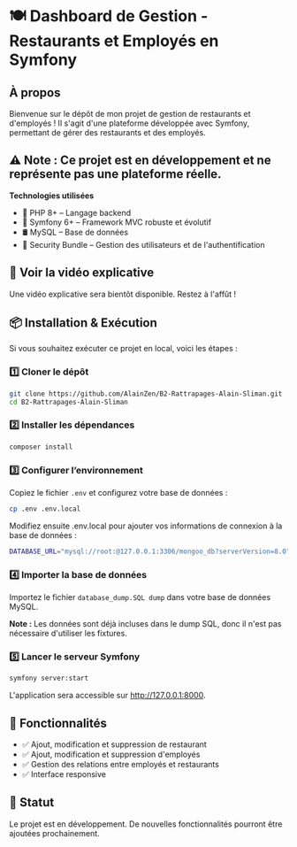 # 🍽️ Dashboard de Gestion - Restaurants et Employés en Symfony

## À propos
Bienvenue sur le dépôt de mon projet de gestion de restaurants et d'employés !
Il s'agit d'une plateforme développée avec Symfony, permettant de gérer des restaurants et des employés.

## ⚠️ Note : Ce projet est en développement et ne représente pas une plateforme réelle.

 **Technologies utilisées**
- 🐘 PHP 8+ – Langage backend
- 🎵 Symfony 6+ – Framework MVC robuste et évolutif
- 🛢️ MySQL – Base de données
- 🔐 Security Bundle – Gestion des utilisateurs et de l'authentification

## 🎥 Voir la vidéo explicative
Une vidéo explicative sera bientôt disponible. Restez à l'affût !

## 📦 Installation & Exécution
Si vous souhaitez exécuter ce projet en local, voici les étapes :

### 1️⃣ Cloner le dépôt
```bash
git clone https://github.com/AlainZen/B2-Rattrapages-Alain-Sliman.git
cd B2-Rattrapages-Alain-Sliman
```

### 2️⃣ Installer les dépendances
```bash
composer install
```

### 3️⃣ Configurer l’environnement
Copiez le fichier `.env` et configurez votre base de données :
```bash
cp .env .env.local
```
Modifiez ensuite .env.local pour ajouter vos informations de connexion à la base de données :

```bash
DATABASE_URL="mysql://root:@127.0.0.1:3306/mongoo_db?serverVersion=8.0"
```

### 4️⃣ Importer la base de données
Importez le fichier `database_dump.SQL dump` dans votre base de données MySQL.

**Note :** Les données sont déjà incluses dans le dump SQL, donc il n'est pas nécessaire d'utiliser les fixtures.

### 5️⃣ Lancer le serveur Symfony
```bash
symfony server:start
```
L'application sera accessible sur http://127.0.0.1:8000.

## 📌 Fonctionnalités

- ✅ Ajout, modification et suppression de restaurant
- ✅ Ajout, modification et suppression d'employés
- ✅ Gestion des relations entre employés et restaurants
- ✅ Interface responsive

## 🚧 Statut
Le projet est en développement. De nouvelles fonctionnalités pourront être ajoutées prochainement.
